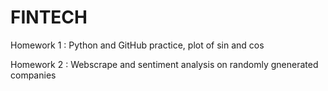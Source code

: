 # FINTECH
Homework 1 : Python and GitHub practice, plot of sin and cos 

Homework 2 : Webscrape and sentiment analysis on randomly gnenerated companies

